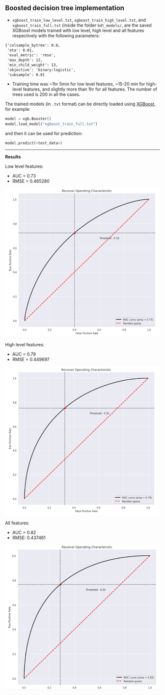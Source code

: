 ## Boosted decision tree implementation

- `xgboost_train_low_level.txt`, `xgboost_train_high_level.txt`, and `xgboost_train_full.txt` (inside the folder `bdt_models/`, are the saved XGBoost models trained with low level, high level and all features respectively with the following parameters:

```
{'colsample_bytree': 0.8,
 'eta': 0.01,
 'eval_metric': 'rmse',
 'max_depth': 12,
 'min_child_weight': 13,
 'objective': 'binary:logistic',
 'subsample': 0.8}
 ```
 - Training time was ~1hr 5min for low level features, ~15-20 min for high-level features, and slightly more than 1hr for all features. The number of trees used is 200 in all the cases.

The trained models (in `.txt` format) can be directly loaded using [XGBoost](https://xgboost.readthedocs.io/en/latest/), for example:

```py
model = xgb.Booster()
model.load_model("xgboost_train_full.txt")
```
and then it can be used for prediction:

```py
model.predict(<test_data>)
```

---

 **Results**

Low level features:
- AUC = 0.73
- RMSE = 0.465280

![Low level ROC curve](images/low_level_ROC.png)

High level features:
- AUC = 0.79
- RMSE = 0.449697

![High level ROC curve](images/high_level_ROC.png)

All features:
- AUC = 0.82
- RMSE: 0.437461

![All features](images/all_ROC.png)